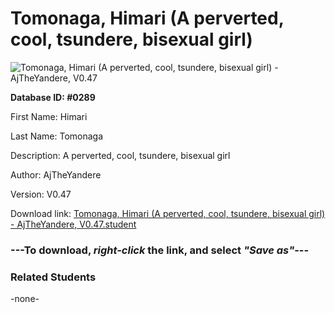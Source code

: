 # Tomonaga, Himari (A perverted, cool, tsundere, bisexual girl)

<img src="../../Files/Images/Tomonaga, Himari (A perverted, cool, tsundere, bisexual girl).png" title="Tomonaga, Himari (A perverted, cool, tsundere, bisexual girl) - AjTheYandere, V0.47">

**Database ID: #0289**

First Name: Himari

Last Name: Tomonaga

Description: A perverted, cool, tsundere, bisexual girl

Author: AjTheYandere

Version: V0.47

Download link: <a href="https://raw.githubusercontent.com/Arbiter1223/Daigaku-Gurashi-Custom-Students/master/Files/Student%20Files/Tomonaga%2C%20Himari%20(A%20perverted%2C%20cool%2C%20tsundere%2C%20bisexual%20girl)%20-%20AjTheYandere%2C%20V0.47.student">Tomonaga, Himari (A perverted, cool, tsundere, bisexual girl) - AjTheYandere, V0.47.student</a>

### ---**To download, _right-click_ the link, and select _"Save as"_**---

### Related Students

-none-
